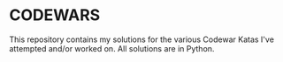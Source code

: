 # CODEWARS

This repository contains my solutions for the various Codewar Katas I've attempted and/or worked on. All solutions are in Python.
